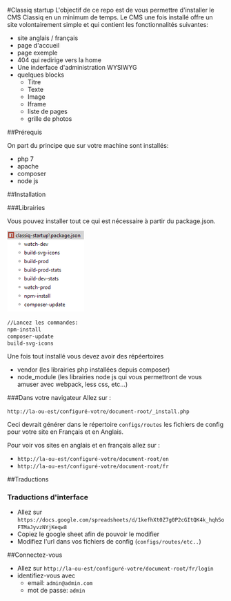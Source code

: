 #Classiq startup
L'objectif de ce repo est de vous permettre d'installer le CMS Classiq en un minimum de temps.
Le CMS une fois installé offre un site volontairement simple et qui contient les fonctionnalités suivantes:
* site anglais / français
* page d'accueil
* page exemple
* 404 qui redirige vers la home
* Une inderface d'administration WYSIWYG
* quelques blocks
    * Titre
    * Texte
    * Image
    * Iframe
    * liste de pages
    * grille de photos
    


##Prérequis

On part du principe que sur votre machine sont installés:
* php 7
* apache
* composer
* node js

##Installation

###Librairies

Vous pouvez installer tout ce qui est nécessaire à partir du package.json.

![Scripts npm](./_doc/npm-scripts.png)
```
//Lancez les commandes:
npm-install
composer-update
build-svg-icons
```
Une fois tout installé vous devez avoir des répéertoires
* vendor (les librairies php installées depuis composer)
* node_module (les librairies node js qui vous permettront de vous amuser avec webpack, less css, etc...)

###Dans votre navigateur
Allez sur :

`http://la-ou-est/configuré-votre/document-root/_install.php`

Ceci devrait générer dans le répertoire `configs/routes` les fichiers de config pour votre site en Français et en Anglais.

Pour voir vos sites en anglais et en français allez sur :

* `http://la-ou-est/configuré-votre/document-root/en`
* `http://la-ou-est/configuré-votre/document-root/fr`

##Traductions
### Traductions d'interface
* Allez sur `https://docs.google.com/spreadsheets/d/1kefhXt0Z7g0P2cGItQK4k_hqhSoFTMaJyvzNYjKeqw8`
* Copiez le google sheet afin de pouvoir le modifier
* Modifiez l'url dans vos fichiers de config (`configs/routes/etc..`)

##Connectez-vous
* Allez sur `http://la-ou-est/configuré-votre/document-root/fr/login`
* identifiez-vous avec 
    * email: `admin@admin.com`
    * mot de passe: `admin`
    
    









